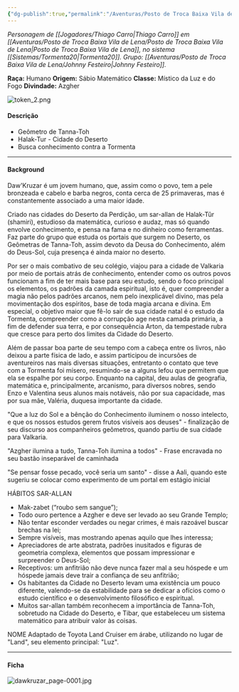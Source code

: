 ```yaml
---
{"dg-publish":true,"permalink":"/Aventuras/Posto de Troca Baixa Vila de Lena/Daw'Kruzar/","created":"2025-10-13T17:42:15.400-03:00"}
---
```


*Personagem de [[Jogadores/Thiago Carro\|Thiago Carro]] em [[Aventuras/Posto de Troca Baixa Vila de Lena/Posto de Troca Baixa Vila de Lena\|Posto de Troca Baixa Vila de Lena]], no sistema [[Sistemas/Tormenta20\|Tormenta20]].*
*Grupo: [[Aventuras/Posto de Troca Baixa Vila de Lena/Johnny Festeiro\|Johnny Festeiro]].*

**Raça:** Humano
**Origem:** Sábio Matemático
**Classe:** Místico da Luz e do Fogo
**Divindade:** Azgher

![token_2.png](/img/user/Aventuras/Posto%20de%20Troca%20Baixa%20Vila%20de%20Lena/token_2.png)
#### Descrição
- Geômetro de Tanna-Toh
- Halak-Tur - Cidade do Deserto
- Busca conhecimento contra a Tormenta
---
#### Background
Daw'Kruzar é um jovem humano, que, assim como o povo, tem a pele bronzeada e cabelo e barba negros, conta cerca de 25 primaveras, mas é constantemente associado a uma maior idade.

Criado nas cidades do Deserto da Perdição, um sar-allan de Halak-Tûr (shamiri), estudioso da matemática, curioso e audaz, mas só quando envolve conhecimento, e pensa na fama e no dinheiro como ferramentas. Faz parte do grupo que estuda os portais que surgem no Deserto, os Geômetras de Tanna-Toh, assim devoto da Deusa do Conhecimento, além do Deus-Sol, cuja presença é ainda maior no deserto.

Por ser o mais combativo de seu colégio, viajou para a cidade de Valkaria por meio de portais atrás de conhecimento, entender como os outros povos funcionam a fim de ter mais base para seu estudo, sendo o foco principal os elementos, os padrões da camada espiritual, isto é, quer compreender a magia não pelos padrões arcanos, nem pelo inexplicável divino, mas pela movimentação dos espíritos, base de toda magia arcana e divina. Em especial, o objetivo maior que fê-lo sair de sua cidade natal é o estudo da Tormenta, compreender como a corrupção age nesta camada primária, a fim de defender sua terra, e por consequência Arton, da tempestade rubra que cresce para perto dos limites da Cidade do Deserto.

Além de passar boa parte de seu tempo com a cabeça entre os livros, não deixou a parte física de lado, e assim participou de incursões de aventureiros nas mais diversas situações, entretanto o contato que teve com a Tormenta foi mísero, resumindo-se a alguns lefou que permitem que ela se espalhe por seu corpo. Enquanto na capital, deu aulas de geografia, matemática e, principalmente, arcanismo, para diversos nobres, sendo Enzo e Valentina seus alunos mais notáveis, não por sua capacidade, mas por sua mãe, Valéria, duquesa importante da cidade.

"Que a luz do Sol e a bênção do Conhecimento iluminem o nosso intelecto, e que os nossos estudos gerem frutos visíveis aos deuses" - finalização de seu discurso aos companheiros geômetros, quando partiu de sua cidade para Valkaria.

"Azgher ilumina a tudo, Tanna-Toh ilumina a todos" - Frase encravada no seu bastão inseparável de caminhada

"Se pensar fosse pecado, você seria um santo" - disse a Aali, quando este sugeriu se colocar como experimento de um portal em estágio inicial

HÁBITOS SAR-ALLAN
- Mak-zabet (“roubo sem sangue”);
- Todo ouro pertence a Azgher e deve ser levado ao seu Grande Templo;
- Não tentar esconder verdades ou negar crimes, é mais razoável buscar brechas na lei;
- Sempre visíveis, mas mostrando apenas aquilo que lhes interessa; 
- Apreciadores de arte abstrata, padrões inusitados e figuras de geometria complexa, elementos que possam impressionar e surpreender o Deus-Sol;
- Receptivos: um anfitrião não deve nunca fazer mal a seu hóspede e um hóspede jamais deve trair a confiança de seu anfitrião;
- Os habitantes da Cidade no Deserto levam uma existência um pouco diferente, valendo-se da estabilidade para se dedicar a ofícios como o estudo científico e o desenvolvimento filosófico e espiritual.
- Muitos sar-allan também reconhecem a importância de Tanna-Toh, sobretudo na Cidade do Deserto, e Tibar, que estabeleceu um sistema matemático para atribuir valor às coisas.

NOME
Adaptado de Toyota Land Cruiser em árabe, utilizando no lugar de "Land", seu elemento principal: "Luz".

---
#### Ficha
![dawkruzar_page-0001.jpg](/img/user/Aventuras/Posto%20de%20Troca%20Baixa%20Vila%20de%20Lena/dawkruzar_page-0001.jpg)